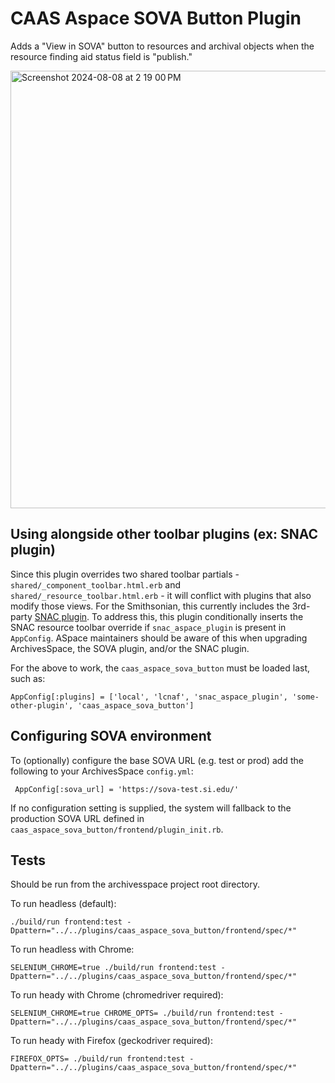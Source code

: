 # CAAS Aspace SOVA Button Plugin

Adds a "View in SOVA" button to resources and archival objects when the resource finding aid status field is "publish."

<img width="700" alt="Screenshot 2024-08-08 at 2 19 00 PM" src="https://github.com/user-attachments/assets/55e21118-2c65-4848-bac3-ad9828be1024">

## Using alongside other toolbar plugins (ex: SNAC plugin)

Since this plugin overrides two shared toolbar partials - `shared/_component_toolbar.html.erb` and `shared/_resource_toolbar.html.erb` - it will conflict with plugins that also modify those views.  For the Smithsonian, this currently includes the 3rd-party [SNAC plugin](https://github.com/snac-cooperative/snac_aspace_plugin).  To address this, this plugin conditionally inserts the SNAC resource toolbar override if `snac_aspace_plugin` is present in `AppConfig`.  ASpace maintainers should be aware of this when upgrading ArchivesSpace, the SOVA plugin, and/or the SNAC plugin.

For the above to work, the `caas_aspace_sova_button` must be loaded last, such as:

```
AppConfig[:plugins] = ['local', 'lcnaf', 'snac_aspace_plugin', 'some-other-plugin', 'caas_aspace_sova_button']
```

## Configuring SOVA environment

To (optionally) configure the base SOVA URL (e.g. test or prod) add the following to your ArchivesSpace `config.yml`:

```
 AppConfig[:sova_url] = 'https://sova-test.si.edu/'
```

If no configuration setting is supplied, the system will fallback to the production SOVA URL defined in `caas_aspace_sova_button/frontend/plugin_init.rb`.

## Tests

Should be run from the archivesspace project root directory.

To run headless (default):
```
./build/run frontend:test -Dpattern="../../plugins/caas_aspace_sova_button/frontend/spec/*"
```

To run headless with Chrome:
```
SELENIUM_CHROME=true ./build/run frontend:test -Dpattern="../../plugins/caas_aspace_sova_button/frontend/spec/*"
```

To run heady with Chrome (chromedriver required):
```
SELENIUM_CHROME=true CHROME_OPTS= ./build/run frontend:test -Dpattern="../../plugins/caas_aspace_sova_button/frontend/spec/*"
```

To run heady with Firefox (geckodriver required):
```
FIREFOX_OPTS= ./build/run frontend:test -Dpattern="../../plugins/caas_aspace_sova_button/frontend/spec/*"
```
